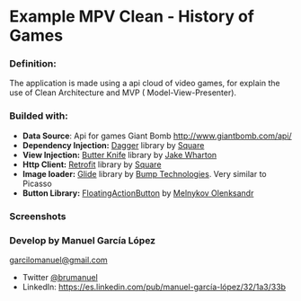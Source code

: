# Example MPV Clean - History of Games
### Definition:
The application is made using a api cloud of video games, for explain the use of Clean Architecture and MVP ( Model-View-Presenter).

### Builded with:
- **Data Source**: Api for games Giant Bomb  http://www.giantbomb.com/api/
- **Dependency Injection:** [Dagger](https://github.com/square/dagger) library by [Square](https://github.com/square)
- **View Injection:** [Butter Knife](https://github.com/JakeWharton/butterknife) library by [Jake Wharton](https://github.com/JakeWharton)
- **Http Client:** [Retrofit](https://github.com/square/retrofit) library by [Square](https://github.com/square)
- **Image loader:** [Glide](https://github.com/bumptech/glide) library by [Bump Technologies](https://github.com/bumptech). Very similar to Picasso
- **Button Library:** [FloatingActionButton](https://github.com/makovkastar/FloatingActionButton) by [Melnykov Olenksandr](https://github.com/makovkastar)

### Screenshots


### Develop by Manuel García López
[garcilomanuel@gmail.com](mailto:garcilomanuel@gmail.com)
- Twitter [@brumanuel](https://twitter.com/Brumanuel)
- LinkedIn: https://es.linkedin.com/pub/manuel-garcía-lópez/32/1a3/33b